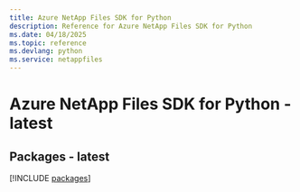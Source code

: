 ```yaml
---
title: Azure NetApp Files SDK for Python
description: Reference for Azure NetApp Files SDK for Python
ms.date: 04/18/2025
ms.topic: reference
ms.devlang: python
ms.service: netappfiles
---
```

# Azure NetApp Files SDK for Python - latest
## Packages - latest
[!INCLUDE [packages](netapp-files-index.md)]